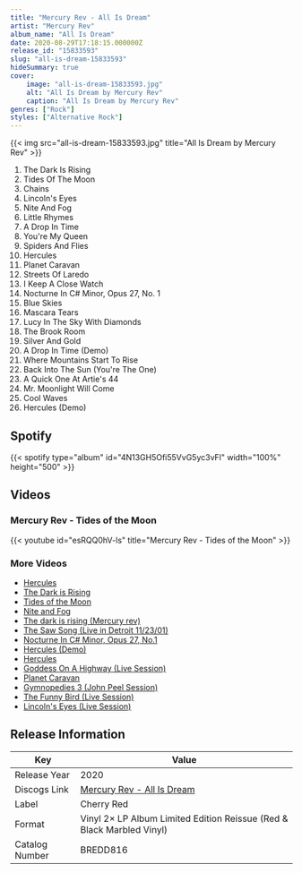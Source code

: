 ```yaml
---
title: "Mercury Rev - All Is Dream"
artist: "Mercury Rev"
album_name: "All Is Dream"
date: 2020-08-29T17:18:15.000000Z
release_id: "15833593"
slug: "all-is-dream-15833593"
hideSummary: true
cover:
    image: "all-is-dream-15833593.jpg"
    alt: "All Is Dream by Mercury Rev"
    caption: "All Is Dream by Mercury Rev"
genres: ["Rock"]
styles: ["Alternative Rock"]
---
```


{{< img src="all-is-dream-15833593.jpg" title="All Is Dream by Mercury Rev" >}}

<!-- section break -->

1. The Dark Is Rising
2. Tides Of The Moon
3. Chains
4. Lincoln's Eyes
5. Nite And Fog
6. Little Rhymes
7. A Drop In Time
8. You're My Queen
9. Spiders And Flies
10. Hercules
11. Planet Caravan
12. Streets Of Laredo
13. I Keep A Close Watch
14. Nocturne In C# Minor, Opus 27, No. 1
15. Blue Skies
16. Mascara Tears
17. Lucy In The Sky With Diamonds
18. The Brook Room
19. Silver And Gold
20. A Drop In Time (Demo)
21. Where Mountains Start To Rise
22. Back Into The Sun (You're The One)
23. A Quick One At Artie's 44
24. Mr. Moonlight Will Come
25. Cool Waves
26. Hercules (Demo)

<!-- section break -->


## Spotify
{{< spotify type="album" id="4N13GH5Ofi55VvG5yc3vFl" width="100%" height="500" >}}



## Videos
### Mercury Rev - Tides of the Moon
{{< youtube id="esRQQ0hV-ls" title="Mercury Rev - Tides of the Moon" >}}<br>

### More Videos

- [Hercules](https://www.youtube.com/watch?v=J3wXbJpx3fM)
- [The Dark is Rising](https://www.youtube.com/watch?v=zxJH1FBd1uI)
- [Tides of the Moon](https://www.youtube.com/watch?v=odDfHK9M1XA)
- [Nite and Fog](https://www.youtube.com/watch?v=laJuXE6H7uA)
- [The dark is rising (Mercury rev)](https://www.youtube.com/watch?v=A102xE-Wnfk)
- [The Saw Song (Live in Detroit 11/23/01)](https://www.youtube.com/watch?v=hgvJrerCItA)
- [Nocturne In C# Minor, Opus 27, No.1](https://www.youtube.com/watch?v=-zdrJ9uWp0g)
- [Hercules (Demo)](https://www.youtube.com/watch?v=8M-IkC4e2jQ)
- [Hercules](https://www.youtube.com/watch?v=Ssmmi_CUhjw)
- [Goddess On A Highway (Live Session)](https://www.youtube.com/watch?v=r-aja6l2WJQ)
- [Planet Caravan](https://www.youtube.com/watch?v=ZTnjdQzyQXM)
- [Gymnopedies 3 (John Peel Session)](https://www.youtube.com/watch?v=8S843-Ub284)
- [The Funny Bird (Live Session)](https://www.youtube.com/watch?v=yudJJqkeKzI)
- [Lincoln's Eyes (Live Session)](https://www.youtube.com/watch?v=aqTlyCWn8Ao)


## Release Information
|  Key           | Value                                                |
| ---------------| ---------------------------------------------------- |
| Release Year   | 2020                                   |
| Discogs Link   | [Mercury Rev - All Is Dream](https://www.discogs.com/release/15833593-Mercury-Rev-All-Is-Dream) |
| Label          | Cherry Red |
| Format         | Vinyl 2× LP Album Limited Edition Reissue (Red & Black Marbled Vinyl) |
| Catalog Number | BREDD816 |
